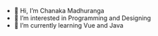 - 👋 Hi, I’m Chanaka Madhuranga
- 👀 I’m interested in Programming and Designing
- 🌱 I’m currently learning Vue and Java


<!---
WWCM2000/WWCM2000 is a ✨ special ✨ repository because its `README.md` (this file) appears on your GitHub profile.
You can click the Preview link to take a look at your changes.
--->
